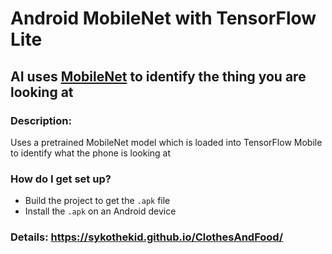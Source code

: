 # Android MobileNet with TensorFlow Lite



## AI uses [MobileNet](https://arxiv.org/abs/1704.04861) to identify the thing you are looking at

### Description:
Uses a pretrained MobileNet model which is loaded into TensorFlow Mobile to identify what the phone is looking at

### How do I get set up? ###

- Build the project to get the `.apk` file
- Install the `.apk` on an Android device

### Details: https://sykothekid.github.io/ClothesAndFood/

